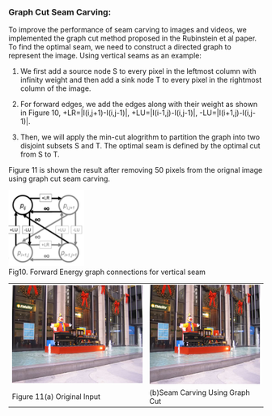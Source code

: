 ### Graph Cut Seam Carving:
To improve the performance of seam carving to images and videos, we implemented the graph cut method proposed in the Rubinstein et al paper. To find the optimal seam, we need to construct a directed graph to represent the image. Using vertical seams as an example:

1) We first add a source node S to every pixel in the leftmost column with infinity weight and then add a sink node T to every pixel in the rightmost column of the image. 

2) For forward edges, we add the edges along with their weight as shown in Figure 10, +LR=|I(i,j+1)-I(i,j-1)|, +LU=|I(i-1,j)-I(i,j-1)|, -LU=|I(i+1,j)-I(i,j-1)|.

3) Then, we will apply the min-cut alogrithm to partition the graph into two disjoint subsets S and T. The optimal seam is defined by the optimal cut from S to T. 

Figure 11 is shown the result after removing 50 pixels from the orignal image using graph cut seam carving.

<img src="misc/graghcut.png" width="150" height="150">
<figcaption>Fig10. Forward Energy graph connections for vertical seam</figcaption>


<html>
<body>
<table class="image">
<tr><td><img src="Images/christmas_original.jpg"></td><td><img src="Images/christmas_rm_50cols_GC.png"></tr>
<tr><td class="caption">Figure 11(a) Original Input</td><td class="caption">(b)Seam Carving Using Graph Cut</td></tr>
</table>
</body>
</html>
